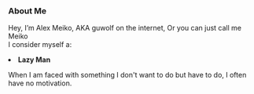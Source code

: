 ### About Me
Hey, I’m Alex Meiko, AKA guwolf on the internet, Or you can just call me Meiko  
I consider myself a:
<li><strong>Lazy Man</strong><p>When I am faced with something I don't want to do but have to do, I often have no motivation.</p></li>

<!--
<!--
**AlexMeiko/AlexMeiko** is a ✨ _special_ ✨ repository because its `README.md` (this file) appears on your GitHub profile.

Here are some ideas to get you started:

- 🔭 I’m currently working on ...
- 🌱 I’m currently learning ...
- 👯 I’m looking to collaborate on ...
- 🤔 I’m looking for help with ...
- 💬 Ask me about ...
- 📫 How to reach me: ...
- 😄 Pronouns: ...
- ⚡ Fun fact: ...
-->
